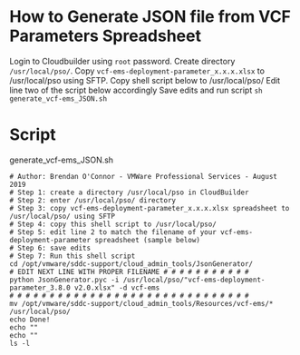 # How to Generate JSON file from VCF Parameters Spreadsheet

Login to Cloudbuilder using `root` password. 
Create directory `/usr/local/pso/`. 
Copy `vcf-ems-deployment-parameter_x.x.x.xlsx` to /usr/local/pso using SFTP.
Copy shell script below to /usr/local/pso/
Edit line two of the script below accordingly
Save edits and run script `sh generate_vcf-ems_JSON.sh`

# Script
generate_vcf-ems_JSON.sh
```
# Author: Brendan O'Connor - VMWare Professional Services - August 2019
# Step 1: create a directory /usr/local/pso in CloudBuilder
# Step 2: enter /usr/local/pso/ directory
# Step 3: copy vcf-ems-deployment-parameter_x.x.x.xlsx spreadsheet to /usr/local/pso/ using SFTP
# Step 4: copy this shell script to /usr/local/pso/
# Step 5: edit line 2 to match the filename of your vcf-ems-deployment-parameter spreadsheet (sample below)
# Step 6: save edits
# Step 7: Run this shell script
cd /opt/vmware/sddc-support/cloud_admin_tools/JsonGenerator/
# EDIT NEXT LINE WITH PROPER FILENAME # # # # # # # # # # #
python JsonGenerator.pyc -i /usr/local/pso/"vcf-ems-deployment-parameter_3.8.0 v2.0.xlsx" -d vcf-ems
# # # # # # # # # # # # # # # # # # # # # # # # # # # # # # 
mv /opt/vmware/sddc-support/cloud_admin_tools/Resources/vcf-ems/* /usr/local/pso/
echo Done!
echo ""
echo ""
ls -l
```
